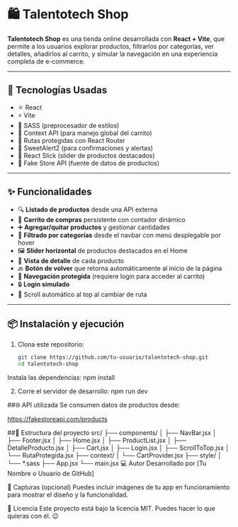 # 🛍️ Talentotech Shop

**Talentotech Shop** es una tienda online desarrollada con **React + Vite**, que permite a los usuarios explorar productos, filtrarlos por categorías, ver detalles, añadirlos al carrito, y simular la navegación en una experiencia completa de e-commerce.

---

## 🚀 Tecnologías Usadas

- ⚛️ React
- ⚡ Vite
- 💅 SASS (preprocesador de estilos)
- 🧠 Context API (para manejo global del carrito)
- 🔐 Rutas protegidas con React Router
- 🍬 SweetAlert2 (para confirmaciones y alertas)
- 🎠 React Slick (slider de productos destacados)
- 🛒 Fake Store API (fuente de datos de productos)

---

## ✨ Funcionalidades

- 🔍 **Listado de productos** desde una API externa
- 🛒 **Carrito de compras** persistente con contador dinámico
- ➕ **Agregar/quitar productos** y gestionar cantidades
- 📂 **Filtrado por categorías** desde el navbar con menú desplegable por hover
- 🖼️ **Slider horizontal** de productos destacados en el Home
- 📄 **Vista de detalle** de cada producto
- 🔙 **Botón de volver** que retorna automáticamente al inicio de la página
- 🧭 **Navegación protegida** (requiere login para acceder al carrito)
- 🔒 **Login simulado**
- 🔄 Scroll automático al top al cambiar de ruta

---

## 📦 Instalación y ejecución

1. Clona este repositorio:
   ```bash
   git clone https://github.com/tu-usuario/talentotech-shop.git
   cd talentotech-shop

Instala las dependencias:
npm install

2. Corre el servidor de desarrollo:
npm run dev

##🌐 API utilizada
Se consumen datos de productos desde:

https://fakestoreapi.com/products

##📁 Estructura del proyecto
src/
├── components/
│   ├── NavBar.jsx
│   ├── Footer.jsx
│   ├── Home.jsx
│   ├── ProductList.jsx
│   ├── DetalleProducto.jsx
│   ├── Cart.jsx
│   ├── Login.jsx
│   ├── ScrollToTop.jsx
│   └── RutaProtegida.jsx
├── context/
│   └── CartProvider.jsx
├── style/
│   └── *.sass
├── App.jsx
└── main.jsx
💻 Autor
Desarrollado por [Tu Nombre o Usuario de GitHub]

📸 Capturas (opcional)
Puedes incluir imágenes de tu app en funcionamiento para mostrar el diseño y la funcionalidad.

📃 Licencia
Este proyecto está bajo la licencia MIT. Puedes hacer lo que quieras con él. 😉
